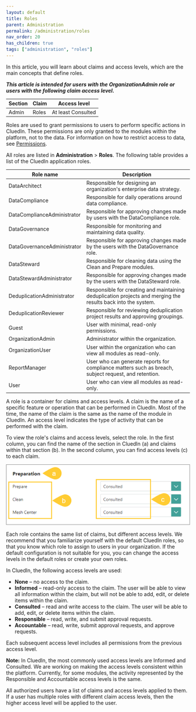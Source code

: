 ```yaml
---
layout: default
title: Roles
parent: Administration
permalink: /administration/roles
nav_order: 20
has_children: true
tags: ["administration", "roles"]
---
```


In this article, you will learn about claims and access levels, which are the main concepts that define roles.

**_This article is intended for users with the OrganizationAdmin role or users with the following claim access level._**

| Section | Claim | Access level |
|--|--|--|
| Admin | Roles | At least Consulted |

Roles are used to grant permissions to users to perform specific actions in CluedIn. These permissions are only granted to the modules within the platform, not to the data. For information on how to restrict access to data, see [Permissions](/administration/permissions).

All roles are listed in **Administration** > **Roles**. The following table provides a list of the CluedIn application roles.

| Role name | Description |
|--|--|
| DataArchitect | Responsible for designing an organization's enterprise data strategy. |
| DataCompliance | Responsible for daily operations around data compliance. |
| DataComplianceAdministrator | Responsible for approving changes made by users with the DataCompliance role. |
| DataGovernance | Responsible for monitoring and maintaining data quality. |
| DataGovernanceAdministrator | Responsible for approving changes made by the users with the DataGovernance role. |
| DataSteward | Responsible for cleaning data using the Clean and Prepare modules. |
| DataStewardAdministrator | Responsible for approving changes made by the users with the DataSteward role. |
| DeduplicationAdministrator | Responsible for creating and maintaining deduplication projects and merging the results back into the system. |
| DeduplicationReviewer | Responsible for reviewing deduplication project results and approving groupings. |
| Guest | User with minimal, read-only permissions. |
| OrganizationAdmin | Administrator within the organization. |
| OrganizationUser | User within the organization who can view all modules as read-only. |
| ReportManager | User who can generate reports for compliance matters such as breach, subject request, and retention. |
| User | User who can view all modules as read-only. |

A role is a container for claims and access levels. A claim is the name of a specific feature or operation that can be performed in CluedIn. Most of the time, the name of the claim is the same as the name of the module in CluedIn. An access level indicates the type of activity that can be performed with the claim. 

To view the role's claims and access levels, select the role. In the first column, you can find the name of the section in CluedIn (a) and claims within that section (b). In the second column, you can find access levels (c) to each claim.

![roles-1.png](../../assets/images/administration/roles/roles-1.png)

Each role contains the same list of claims, but different access levels. We recommend that you familiarize yourself with the default CluedIn roles, so that you know which role to assign to users in your organization. If the default configuration is not suitable for you, you can change the access levels in the default roles or create your own roles.

In CluedIn, the following access levels are used:

- **None** – no access to the claim.
- **Informed** – read-only access to the claim. The user will be able to view all information within the claim, but will not be able to add, edit, or delete items within the claim.
- **Consulted** – read and write access to the claim. The user will be able to add, edit, or delete items within the claim.
- **Responsible** – read, write, and submit approval requests.
- **Accountable** – read, write, submit approval requests, and approve requests.

Each subsequent access level includes all permissions from the previous access level.

**Note:** In CluedIn, the most commonly used access levels are Informed and Consulted. We are working on making the access levels consistent within the platform. Currently, for some modules, the activity represented by the Responsible and Accountable access levels is the same.

All authorized users have a list of claims and access levels applied to them. If a user has multiple roles with different claim access levels, then the higher access level will be applied to the user.
